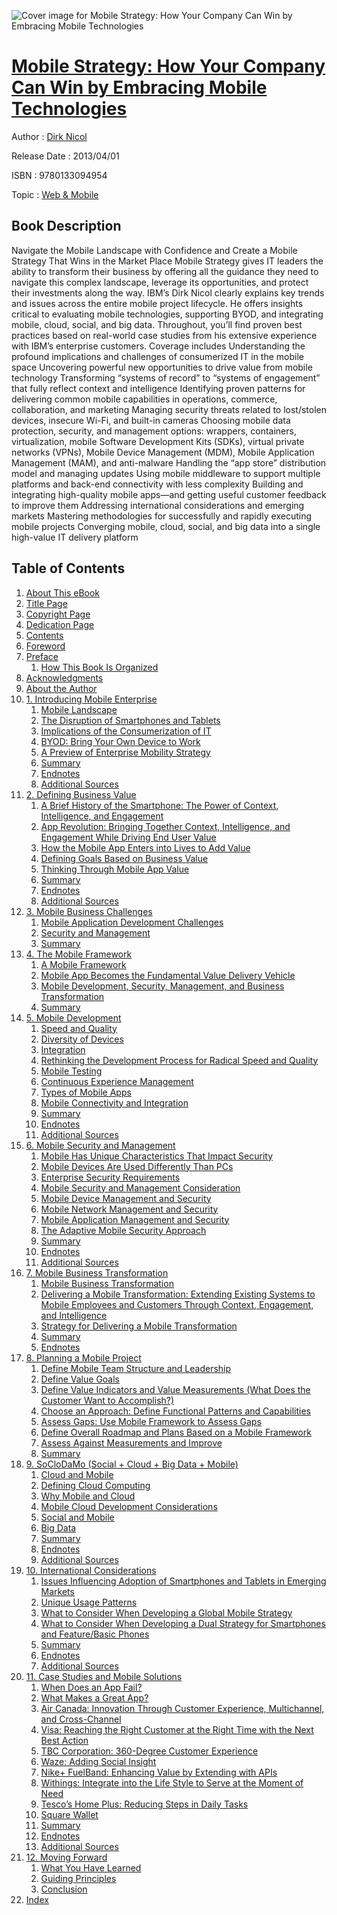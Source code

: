 ![Cover image for Mobile Strategy: How Your Company Can Win by Embracing Mobile Technologies](https://imgdetail.ebookreading.net/cover/cover/web_mobile/EB9780133094954.jpg)

[Mobile Strategy: How Your Company Can Win by Embracing Mobile Technologies](https://ebookreading.net/view/book/Mobile+Strategy%3A+How+Your+Company+Can+Win+by+Embracing+Mobile+Technologies-EB9780133094954_1.html "Mobile Strategy: How Your Company Can Win by Embracing Mobile Technologies")
====================================================================================================================

Author : [Dirk Nicol](https://ebookreading.net/search/author/Dirk+Nicol)

Release Date : 2013/04/01

ISBN : 9780133094954

Topic : [Web & Mobile](https://ebookreading.net/search/category/web-mobile)

Book Description
-----------------

Navigate the Mobile Landscape with Confidence and Create a Mobile Strategy That Wins in the Market Place
Mobile Strategy gives IT leaders the ability to transform their business by offering all the guidance they need to navigate this complex landscape, leverage its opportunities, and protect their investments along the way. IBM’s Dirk Nicol clearly explains key trends and issues across the entire mobile project lifecycle. He offers insights critical to evaluating mobile technologies, supporting BYOD, and integrating mobile, cloud, social, and big data. Throughout, you’ll find proven best practices based on real-world case studies from his extensive experience with IBM’s enterprise customers.
Coverage includes
Understanding the profound implications and challenges of consumerized IT in the mobile space
Uncovering powerful new opportunities to drive value from mobile technology
Transforming “systems of record” to “systems of engagement” that fully reflect context and intelligence
Identifying proven patterns for delivering common mobile capabilities in operations, commerce, collaboration, and marketing
Managing security threats related to lost/stolen devices, insecure Wi-Fi, and built-in cameras
Choosing mobile data protection, security, and management options: wrappers, containers, virtualization, mobile Software Development Kits (SDKs), virtual private networks (VPNs), Mobile Device Management (MDM), Mobile Application Management (MAM), and anti-malware
Handling the “app store” distribution model and managing updates
Using mobile middleware to support multiple platforms and back-end connectivity with less complexity
Building and integrating high-quality mobile apps—and getting useful customer feedback to improve them
Addressing international considerations and emerging markets
Mastering methodologies for successfully and rapidly executing mobile projects
Converging mobile, cloud, social, and big data into a single high-value IT delivery platform
              
Table of Contents
-----------------

1. [About This eBook](https://ebookreading.net/view/book/Mobile+Strategy%3A+How+Your+Company+Can+Win+by+Embracing+Mobile+Technologies-EB9780133094954_1.html)
1. [Title Page](https://ebookreading.net/view/book/Mobile+Strategy%3A+How+Your+Company+Can+Win+by+Embracing+Mobile+Technologies-EB9780133094954_3.html)
1. [Copyright Page](https://ebookreading.net/view/book/Mobile+Strategy%3A+How+Your+Company+Can+Win+by+Embracing+Mobile+Technologies-EB9780133094954_4.html)
1. [Dedication Page](https://ebookreading.net/view/book/Mobile+Strategy%3A+How+Your+Company+Can+Win+by+Embracing+Mobile+Technologies-EB9780133094954_8.html)
1. [Contents](https://ebookreading.net/view/book/Mobile+Strategy%3A+How+Your+Company+Can+Win+by+Embracing+Mobile+Technologies-EB9780133094954_9.html)
1. [Foreword](https://ebookreading.net/view/book/Mobile+Strategy%3A+How+Your+Company+Can+Win+by+Embracing+Mobile+Technologies-EB9780133094954_10.html)
1. [Preface](https://ebookreading.net/view/book/Mobile+Strategy%3A+How+Your+Company+Can+Win+by+Embracing+Mobile+Technologies-EB9780133094954_11.html)
    1. [How This Book Is Organized](https://ebookreading.net/view/book/Mobile+Strategy%3A+How+Your+Company+Can+Win+by+Embracing+Mobile+Technologies-EB9780133094954_11.html#pref05lev1sec1)
1. [Acknowledgments](https://ebookreading.net/view/book/Mobile+Strategy%3A+How+Your+Company+Can+Win+by+Embracing+Mobile+Technologies-EB9780133094954_12.html)
1. [About the Author](https://ebookreading.net/view/book/Mobile+Strategy%3A+How+Your+Company+Can+Win+by+Embracing+Mobile+Technologies-EB9780133094954_13.html)
1. [1. Introducing Mobile Enterprise](https://ebookreading.net/view/book/Mobile+Strategy%3A+How+Your+Company+Can+Win+by+Embracing+Mobile+Technologies-EB9780133094954_14.html)
    1. [Mobile Landscape](https://ebookreading.net/view/book/Mobile+Strategy%3A+How+Your+Company+Can+Win+by+Embracing+Mobile+Technologies-EB9780133094954_14.html#ch01lev1sec1)
    1. [The Disruption of Smartphones and Tablets](https://ebookreading.net/view/book/Mobile+Strategy%3A+How+Your+Company+Can+Win+by+Embracing+Mobile+Technologies-EB9780133094954_14.html#ch01lev1sec2)
    1. [Implications of the Consumerization of IT](https://ebookreading.net/view/book/Mobile+Strategy%3A+How+Your+Company+Can+Win+by+Embracing+Mobile+Technologies-EB9780133094954_14.html#ch01lev1sec3)
    1. [BYOD: Bring Your Own Device to Work](https://ebookreading.net/view/book/Mobile+Strategy%3A+How+Your+Company+Can+Win+by+Embracing+Mobile+Technologies-EB9780133094954_14.html#ch01lev1sec4)
    1. [A Preview of Enterprise Mobility Strategy](https://ebookreading.net/view/book/Mobile+Strategy%3A+How+Your+Company+Can+Win+by+Embracing+Mobile+Technologies-EB9780133094954_14.html#ch01lev1sec5)
    1. [Summary](https://ebookreading.net/view/book/Mobile+Strategy%3A+How+Your+Company+Can+Win+by+Embracing+Mobile+Technologies-EB9780133094954_14.html#ch01lev1sec6)
    1. [Endnotes](https://ebookreading.net/view/book/Mobile+Strategy%3A+How+Your+Company+Can+Win+by+Embracing+Mobile+Technologies-EB9780133094954_14.html#ch01lev1sec7)
    1. [Additional Sources](https://ebookreading.net/view/book/Mobile+Strategy%3A+How+Your+Company+Can+Win+by+Embracing+Mobile+Technologies-EB9780133094954_14.html#ch01lev1sec8)
1. [2. Defining Business Value](https://ebookreading.net/view/book/Mobile+Strategy%3A+How+Your+Company+Can+Win+by+Embracing+Mobile+Technologies-EB9780133094954_15.html)
    1. [A Brief History of the Smartphone: The Power of Context, Intelligence, and Engagement](https://ebookreading.net/view/book/Mobile+Strategy%3A+How+Your+Company+Can+Win+by+Embracing+Mobile+Technologies-EB9780133094954_15.html#ch02lev1sec1)
    1. [App Revolution: Bringing Together Context, Intelligence, and Engagement While Driving End User Value](https://ebookreading.net/view/book/Mobile+Strategy%3A+How+Your+Company+Can+Win+by+Embracing+Mobile+Technologies-EB9780133094954_15.html#ch02lev1sec2)
    1. [How the Mobile App Enters into Lives to Add Value](https://ebookreading.net/view/book/Mobile+Strategy%3A+How+Your+Company+Can+Win+by+Embracing+Mobile+Technologies-EB9780133094954_15.html#ch02lev1sec3)
    1. [Defining Goals Based on Business Value](https://ebookreading.net/view/book/Mobile+Strategy%3A+How+Your+Company+Can+Win+by+Embracing+Mobile+Technologies-EB9780133094954_15.html#ch02lev1sec4)
    1. [Thinking Through Mobile App Value](https://ebookreading.net/view/book/Mobile+Strategy%3A+How+Your+Company+Can+Win+by+Embracing+Mobile+Technologies-EB9780133094954_15.html#ch02lev1sec5)
    1. [Summary](https://ebookreading.net/view/book/Mobile+Strategy%3A+How+Your+Company+Can+Win+by+Embracing+Mobile+Technologies-EB9780133094954_15.html#ch02lev1sec6)
    1. [Endnotes](https://ebookreading.net/view/book/Mobile+Strategy%3A+How+Your+Company+Can+Win+by+Embracing+Mobile+Technologies-EB9780133094954_15.html#ch02lev1sec7)
    1. [Additional Sources](https://ebookreading.net/view/book/Mobile+Strategy%3A+How+Your+Company+Can+Win+by+Embracing+Mobile+Technologies-EB9780133094954_15.html#ch02lev1sec8)
1. [3. Mobile Business Challenges](https://ebookreading.net/view/book/Mobile+Strategy%3A+How+Your+Company+Can+Win+by+Embracing+Mobile+Technologies-EB9780133094954_16.html)
    1. [Mobile Application Development Challenges](https://ebookreading.net/view/book/Mobile+Strategy%3A+How+Your+Company+Can+Win+by+Embracing+Mobile+Technologies-EB9780133094954_16.html#ch03lev1sec1)
    1. [Security and Management](https://ebookreading.net/view/book/Mobile+Strategy%3A+How+Your+Company+Can+Win+by+Embracing+Mobile+Technologies-EB9780133094954_16.html#ch03lev1sec2)
    1. [Summary](https://ebookreading.net/view/book/Mobile+Strategy%3A+How+Your+Company+Can+Win+by+Embracing+Mobile+Technologies-EB9780133094954_16.html#ch03lev1sec3)
1. [4. The Mobile Framework](https://ebookreading.net/view/book/Mobile+Strategy%3A+How+Your+Company+Can+Win+by+Embracing+Mobile+Technologies-EB9780133094954_17.html)
    1. [A Mobile Framework](https://ebookreading.net/view/book/Mobile+Strategy%3A+How+Your+Company+Can+Win+by+Embracing+Mobile+Technologies-EB9780133094954_17.html#ch04lev1sec1)
    1. [Mobile App Becomes the Fundamental Value Delivery Vehicle](https://ebookreading.net/view/book/Mobile+Strategy%3A+How+Your+Company+Can+Win+by+Embracing+Mobile+Technologies-EB9780133094954_17.html#ch04lev1sec2)
    1. [Mobile Development, Security, Management, and Business Transformation](https://ebookreading.net/view/book/Mobile+Strategy%3A+How+Your+Company+Can+Win+by+Embracing+Mobile+Technologies-EB9780133094954_17.html#ch04lev1sec3)
    1. [Summary](https://ebookreading.net/view/book/Mobile+Strategy%3A+How+Your+Company+Can+Win+by+Embracing+Mobile+Technologies-EB9780133094954_17.html#ch04lev1sec4)
1. [5. Mobile Development](https://ebookreading.net/view/book/Mobile+Strategy%3A+How+Your+Company+Can+Win+by+Embracing+Mobile+Technologies-EB9780133094954_18.html)
    1. [Speed and Quality](https://ebookreading.net/view/book/Mobile+Strategy%3A+How+Your+Company+Can+Win+by+Embracing+Mobile+Technologies-EB9780133094954_18.html#ch05lev1sec1)
    1. [Diversity of Devices](https://ebookreading.net/view/book/Mobile+Strategy%3A+How+Your+Company+Can+Win+by+Embracing+Mobile+Technologies-EB9780133094954_18.html#ch05lev1sec2)
    1. [Integration](https://ebookreading.net/view/book/Mobile+Strategy%3A+How+Your+Company+Can+Win+by+Embracing+Mobile+Technologies-EB9780133094954_18.html#ch05lev1sec3)
    1. [Rethinking the Development Process for Radical Speed and Quality](https://ebookreading.net/view/book/Mobile+Strategy%3A+How+Your+Company+Can+Win+by+Embracing+Mobile+Technologies-EB9780133094954_18.html#ch05lev1sec4)
    1. [Mobile Testing](https://ebookreading.net/view/book/Mobile+Strategy%3A+How+Your+Company+Can+Win+by+Embracing+Mobile+Technologies-EB9780133094954_18.html#ch05lev1sec5)
    1. [Continuous Experience Management](https://ebookreading.net/view/book/Mobile+Strategy%3A+How+Your+Company+Can+Win+by+Embracing+Mobile+Technologies-EB9780133094954_18.html#ch05lev1sec6)
    1. [Types of Mobile Apps](https://ebookreading.net/view/book/Mobile+Strategy%3A+How+Your+Company+Can+Win+by+Embracing+Mobile+Technologies-EB9780133094954_18.html#ch05lev1sec7)
    1. [Mobile Connectivity and Integration](https://ebookreading.net/view/book/Mobile+Strategy%3A+How+Your+Company+Can+Win+by+Embracing+Mobile+Technologies-EB9780133094954_18.html#ch05lev1sec8)
    1. [Summary](https://ebookreading.net/view/book/Mobile+Strategy%3A+How+Your+Company+Can+Win+by+Embracing+Mobile+Technologies-EB9780133094954_18.html#ch05lev1sec9)
    1. [Endnotes](https://ebookreading.net/view/book/Mobile+Strategy%3A+How+Your+Company+Can+Win+by+Embracing+Mobile+Technologies-EB9780133094954_18.html#ch05lev1sec10)
    1. [Additional Sources](https://ebookreading.net/view/book/Mobile+Strategy%3A+How+Your+Company+Can+Win+by+Embracing+Mobile+Technologies-EB9780133094954_18.html#ch05lev1sec11)
1. [6. Mobile Security and Management](https://ebookreading.net/view/book/Mobile+Strategy%3A+How+Your+Company+Can+Win+by+Embracing+Mobile+Technologies-EB9780133094954_19.html)
    1. [Mobile Has Unique Characteristics That Impact Security](https://ebookreading.net/view/book/Mobile+Strategy%3A+How+Your+Company+Can+Win+by+Embracing+Mobile+Technologies-EB9780133094954_19.html#ch06lev1sec1)
    1. [Mobile Devices Are Used Differently Than PCs](https://ebookreading.net/view/book/Mobile+Strategy%3A+How+Your+Company+Can+Win+by+Embracing+Mobile+Technologies-EB9780133094954_19.html#ch06lev1sec2)
    1. [Enterprise Security Requirements](https://ebookreading.net/view/book/Mobile+Strategy%3A+How+Your+Company+Can+Win+by+Embracing+Mobile+Technologies-EB9780133094954_19.html#ch06lev1sec3)
    1. [Mobile Security and Management Consideration](https://ebookreading.net/view/book/Mobile+Strategy%3A+How+Your+Company+Can+Win+by+Embracing+Mobile+Technologies-EB9780133094954_19.html#ch06lev1sec4)
    1. [Mobile Device Management and Security](https://ebookreading.net/view/book/Mobile+Strategy%3A+How+Your+Company+Can+Win+by+Embracing+Mobile+Technologies-EB9780133094954_19.html#ch06lev1sec5)
    1. [Mobile Network Management and Security](https://ebookreading.net/view/book/Mobile+Strategy%3A+How+Your+Company+Can+Win+by+Embracing+Mobile+Technologies-EB9780133094954_19.html#ch06lev1sec6)
    1. [Mobile Application Management and Security](https://ebookreading.net/view/book/Mobile+Strategy%3A+How+Your+Company+Can+Win+by+Embracing+Mobile+Technologies-EB9780133094954_19.html#ch06lev1sec7)
    1. [The Adaptive Mobile Security Approach](https://ebookreading.net/view/book/Mobile+Strategy%3A+How+Your+Company+Can+Win+by+Embracing+Mobile+Technologies-EB9780133094954_19.html#ch06lev1sec8)
    1. [Summary](https://ebookreading.net/view/book/Mobile+Strategy%3A+How+Your+Company+Can+Win+by+Embracing+Mobile+Technologies-EB9780133094954_19.html#ch06lev1sec9)
    1. [Endnotes](https://ebookreading.net/view/book/Mobile+Strategy%3A+How+Your+Company+Can+Win+by+Embracing+Mobile+Technologies-EB9780133094954_19.html#ch06lev1sec10)
    1. [Additional Sources](https://ebookreading.net/view/book/Mobile+Strategy%3A+How+Your+Company+Can+Win+by+Embracing+Mobile+Technologies-EB9780133094954_19.html#ch06lev1sec11)
1. [7. Mobile Business Transformation](https://ebookreading.net/view/book/Mobile+Strategy%3A+How+Your+Company+Can+Win+by+Embracing+Mobile+Technologies-EB9780133094954_20.html)
    1. [Mobile Business Transformation](https://ebookreading.net/view/book/Mobile+Strategy%3A+How+Your+Company+Can+Win+by+Embracing+Mobile+Technologies-EB9780133094954_20.html#ch07lev1sec1)
    1. [Delivering a Mobile Transformation: Extending Existing Systems to Mobile Employees and Customers Through Context, Engagement, and Intelligence](https://ebookreading.net/view/book/Mobile+Strategy%3A+How+Your+Company+Can+Win+by+Embracing+Mobile+Technologies-EB9780133094954_20.html#ch07lev1sec2)
    1. [Strategy for Delivering a Mobile Transformation](https://ebookreading.net/view/book/Mobile+Strategy%3A+How+Your+Company+Can+Win+by+Embracing+Mobile+Technologies-EB9780133094954_20.html#ch07lev1sec3)
    1. [Summary](https://ebookreading.net/view/book/Mobile+Strategy%3A+How+Your+Company+Can+Win+by+Embracing+Mobile+Technologies-EB9780133094954_20.html#ch07lev1sec4)
    1. [Endnotes](https://ebookreading.net/view/book/Mobile+Strategy%3A+How+Your+Company+Can+Win+by+Embracing+Mobile+Technologies-EB9780133094954_20.html#ch07lev1sec5)
1. [8. Planning a Mobile Project](https://ebookreading.net/view/book/Mobile+Strategy%3A+How+Your+Company+Can+Win+by+Embracing+Mobile+Technologies-EB9780133094954_21.html)
    1. [Define Mobile Team Structure and Leadership](https://ebookreading.net/view/book/Mobile+Strategy%3A+How+Your+Company+Can+Win+by+Embracing+Mobile+Technologies-EB9780133094954_21.html#ch08lev1sec1)
    1. [Define Value Goals](https://ebookreading.net/view/book/Mobile+Strategy%3A+How+Your+Company+Can+Win+by+Embracing+Mobile+Technologies-EB9780133094954_21.html#ch08lev1sec2)
    1. [Define Value Indicators and Value Measurements (What Does the Customer Want to Accomplish?)](https://ebookreading.net/view/book/Mobile+Strategy%3A+How+Your+Company+Can+Win+by+Embracing+Mobile+Technologies-EB9780133094954_21.html#ch08lev1sec3)
    1. [Choose an Approach: Define Functional Patterns and Capabilities](https://ebookreading.net/view/book/Mobile+Strategy%3A+How+Your+Company+Can+Win+by+Embracing+Mobile+Technologies-EB9780133094954_21.html#ch08lev1sec4)
    1. [Assess Gaps: Use Mobile Framework to Assess Gaps](https://ebookreading.net/view/book/Mobile+Strategy%3A+How+Your+Company+Can+Win+by+Embracing+Mobile+Technologies-EB9780133094954_21.html#ch08lev1sec5)
    1. [Define Overall Roadmap and Plans Based on a Mobile Framework](https://ebookreading.net/view/book/Mobile+Strategy%3A+How+Your+Company+Can+Win+by+Embracing+Mobile+Technologies-EB9780133094954_21.html#ch08lev1sec6)
    1. [Assess Against Measurements and Improve](https://ebookreading.net/view/book/Mobile+Strategy%3A+How+Your+Company+Can+Win+by+Embracing+Mobile+Technologies-EB9780133094954_21.html#ch08lev1sec7)
    1. [Summary](https://ebookreading.net/view/book/Mobile+Strategy%3A+How+Your+Company+Can+Win+by+Embracing+Mobile+Technologies-EB9780133094954_21.html#ch08lev1sec8)
1. [9. SoCloDaMo (Social + Cloud + Big Data + Mobile)](https://ebookreading.net/view/book/Mobile+Strategy%3A+How+Your+Company+Can+Win+by+Embracing+Mobile+Technologies-EB9780133094954_22.html)
    1. [Cloud and Mobile](https://ebookreading.net/view/book/Mobile+Strategy%3A+How+Your+Company+Can+Win+by+Embracing+Mobile+Technologies-EB9780133094954_22.html#ch09lev1sec1)
    1. [Defining Cloud Computing](https://ebookreading.net/view/book/Mobile+Strategy%3A+How+Your+Company+Can+Win+by+Embracing+Mobile+Technologies-EB9780133094954_22.html#ch09lev1sec2)
    1. [Why Mobile and Cloud](https://ebookreading.net/view/book/Mobile+Strategy%3A+How+Your+Company+Can+Win+by+Embracing+Mobile+Technologies-EB9780133094954_22.html#ch09lev1sec3)
    1. [Mobile Cloud Development Considerations](https://ebookreading.net/view/book/Mobile+Strategy%3A+How+Your+Company+Can+Win+by+Embracing+Mobile+Technologies-EB9780133094954_22.html#ch09lev1sec4)
    1. [Social and Mobile](https://ebookreading.net/view/book/Mobile+Strategy%3A+How+Your+Company+Can+Win+by+Embracing+Mobile+Technologies-EB9780133094954_22.html#ch09lev1sec5)
    1. [Big Data](https://ebookreading.net/view/book/Mobile+Strategy%3A+How+Your+Company+Can+Win+by+Embracing+Mobile+Technologies-EB9780133094954_22.html#ch09lev1sec6)
    1. [Summary](https://ebookreading.net/view/book/Mobile+Strategy%3A+How+Your+Company+Can+Win+by+Embracing+Mobile+Technologies-EB9780133094954_22.html#ch09lev1sec7)
    1. [Endnotes](https://ebookreading.net/view/book/Mobile+Strategy%3A+How+Your+Company+Can+Win+by+Embracing+Mobile+Technologies-EB9780133094954_22.html#ch09lev1sec8)
    1. [Additional Sources](https://ebookreading.net/view/book/Mobile+Strategy%3A+How+Your+Company+Can+Win+by+Embracing+Mobile+Technologies-EB9780133094954_22.html#ch09lev1sec9)
1. [10. International Considerations](https://ebookreading.net/view/book/Mobile+Strategy%3A+How+Your+Company+Can+Win+by+Embracing+Mobile+Technologies-EB9780133094954_23.html)
    1. [Issues Influencing Adoption of Smartphones and Tablets in Emerging Markets](https://ebookreading.net/view/book/Mobile+Strategy%3A+How+Your+Company+Can+Win+by+Embracing+Mobile+Technologies-EB9780133094954_23.html#ch10lev1sec1)
    1. [Unique Usage Patterns](https://ebookreading.net/view/book/Mobile+Strategy%3A+How+Your+Company+Can+Win+by+Embracing+Mobile+Technologies-EB9780133094954_23.html#ch10lev1sec2)
    1. [What to Consider When Developing a Global Mobile Strategy](https://ebookreading.net/view/book/Mobile+Strategy%3A+How+Your+Company+Can+Win+by+Embracing+Mobile+Technologies-EB9780133094954_23.html#ch10lev1sec3)
    1. [What to Consider When Developing a Dual Strategy for Smartphones and Feature/Basic Phones](https://ebookreading.net/view/book/Mobile+Strategy%3A+How+Your+Company+Can+Win+by+Embracing+Mobile+Technologies-EB9780133094954_23.html#ch10lev1sec4)
    1. [Summary](https://ebookreading.net/view/book/Mobile+Strategy%3A+How+Your+Company+Can+Win+by+Embracing+Mobile+Technologies-EB9780133094954_23.html#ch10lev1sec5)
    1. [Endnotes](https://ebookreading.net/view/book/Mobile+Strategy%3A+How+Your+Company+Can+Win+by+Embracing+Mobile+Technologies-EB9780133094954_23.html#ch10lev1sec6)
    1. [Additional Sources](https://ebookreading.net/view/book/Mobile+Strategy%3A+How+Your+Company+Can+Win+by+Embracing+Mobile+Technologies-EB9780133094954_23.html#ch10lev1sec7)
1. [11. Case Studies and Mobile Solutions](https://ebookreading.net/view/book/Mobile+Strategy%3A+How+Your+Company+Can+Win+by+Embracing+Mobile+Technologies-EB9780133094954_24.html)
    1. [When Does an App Fail?](https://ebookreading.net/view/book/Mobile+Strategy%3A+How+Your+Company+Can+Win+by+Embracing+Mobile+Technologies-EB9780133094954_24.html#ch11lev1sec1)
    1. [What Makes a Great App?](https://ebookreading.net/view/book/Mobile+Strategy%3A+How+Your+Company+Can+Win+by+Embracing+Mobile+Technologies-EB9780133094954_24.html#ch11lev1sec2)
    1. [Air Canada: Innovation Through Customer Experience, Multichannel, and Cross-Channel](https://ebookreading.net/view/book/Mobile+Strategy%3A+How+Your+Company+Can+Win+by+Embracing+Mobile+Technologies-EB9780133094954_24.html#ch11lev1sec3)
    1. [Visa: Reaching the Right Customer at the Right Time with the Next Best Action](https://ebookreading.net/view/book/Mobile+Strategy%3A+How+Your+Company+Can+Win+by+Embracing+Mobile+Technologies-EB9780133094954_24.html#ch11lev1sec4)
    1. [TBC Corporation: 360-Degree Customer Experience](https://ebookreading.net/view/book/Mobile+Strategy%3A+How+Your+Company+Can+Win+by+Embracing+Mobile+Technologies-EB9780133094954_24.html#ch11lev1sec5)
    1. [Waze: Adding Social Insight](https://ebookreading.net/view/book/Mobile+Strategy%3A+How+Your+Company+Can+Win+by+Embracing+Mobile+Technologies-EB9780133094954_24.html#ch11lev1sec6)
    1. [Nike+ FuelBand: Enhancing Value by Extending with APIs](https://ebookreading.net/view/book/Mobile+Strategy%3A+How+Your+Company+Can+Win+by+Embracing+Mobile+Technologies-EB9780133094954_24.html#ch11lev1sec7)
    1. [Withings: Integrate into the Life Style to Serve at the Moment of Need](https://ebookreading.net/view/book/Mobile+Strategy%3A+How+Your+Company+Can+Win+by+Embracing+Mobile+Technologies-EB9780133094954_24.html#ch11lev1sec8)
    1. [Tesco’s Home Plus: Reducing Steps in Daily Tasks](https://ebookreading.net/view/book/Mobile+Strategy%3A+How+Your+Company+Can+Win+by+Embracing+Mobile+Technologies-EB9780133094954_24.html#ch11lev1sec9)
    1. [Square Wallet](https://ebookreading.net/view/book/Mobile+Strategy%3A+How+Your+Company+Can+Win+by+Embracing+Mobile+Technologies-EB9780133094954_24.html#ch11lev1sec10)
    1. [Summary](https://ebookreading.net/view/book/Mobile+Strategy%3A+How+Your+Company+Can+Win+by+Embracing+Mobile+Technologies-EB9780133094954_24.html#ch11lev1sec11)
    1. [Endnotes](https://ebookreading.net/view/book/Mobile+Strategy%3A+How+Your+Company+Can+Win+by+Embracing+Mobile+Technologies-EB9780133094954_24.html#ch11lev1sec12)
    1. [Additional Sources](https://ebookreading.net/view/book/Mobile+Strategy%3A+How+Your+Company+Can+Win+by+Embracing+Mobile+Technologies-EB9780133094954_24.html#ch11lev1sec13)
1. [12. Moving Forward](https://ebookreading.net/view/book/Mobile+Strategy%3A+How+Your+Company+Can+Win+by+Embracing+Mobile+Technologies-EB9780133094954_25.html)
    1. [What You Have Learned](https://ebookreading.net/view/book/Mobile+Strategy%3A+How+Your+Company+Can+Win+by+Embracing+Mobile+Technologies-EB9780133094954_25.html#ch12lev1sec1)
    1. [Guiding Principles](https://ebookreading.net/view/book/Mobile+Strategy%3A+How+Your+Company+Can+Win+by+Embracing+Mobile+Technologies-EB9780133094954_25.html#ch12lev1sec2)
    1. [Conclusion](https://ebookreading.net/view/book/Mobile+Strategy%3A+How+Your+Company+Can+Win+by+Embracing+Mobile+Technologies-EB9780133094954_25.html#ch12lev1sec3)
1. [Index](https://ebookreading.net/view/book/Mobile+Strategy%3A+How+Your+Company+Can+Win+by+Embracing+Mobile+Technologies-EB9780133094954_26.html)
